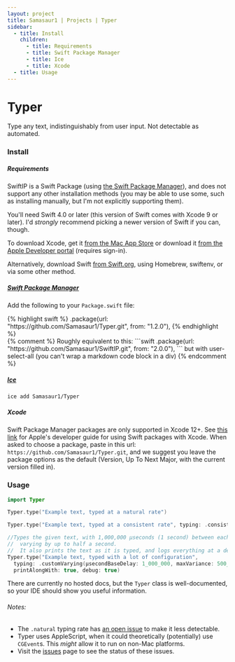 ```yaml
---
layout: project
title: Samasaur1 | Projects | Typer
sidebar:
  - title: Install
    children:
      - title: Requirements
      - title: Swift Package Manager
      - title: Ice
      - title: Xcode
  - title: Usage
---
```

# Typer
Type any text, indistinguishably from user input. Not detectable as automated.
### Install
##### Requirements
SwiftIP is a Swift Package (using [the Swift Package Manager](https://swift.org/package-manager/)), and does not support any other installation methods (you may be able to use some, such as installing manually, but I'm not explicitly supporting them).

You'll need Swift 4.0 or later (this version of Swift comes with Xcode 9 or later). I'd *strongly* recommend picking a newer version of Swift if you can, though.

To download Xcode, get it [from the Mac App Store](https://apps.apple.com/us/app/xcode/id497799835) or download it [from the Apple Developer portal](https://developer.apple.com/download/more/) (requires sign-in).

Alternatively, download Swift [from Swift.org](https://swift.org/download/), using Homebrew, swiftenv, or via some other method.
##### [Swift Package Manager](https://swift.org/package-manager/)
Add the following to your `Package.swift` file:
<div class="user-select-all">
{% highlight swift %}
.package(url: "https://github.com/Samasaur1/Typer.git", from: "1.2.0"),
{% endhighlight %}
</div>
{% comment %}
Roughly equivalent to this:
```swift
.package(url: "https://github.com/Samasaur1/SwiftIP.git", from: "2.0.0"),
```
but with user-select-all (you can't wrap a markdown code block in a div)
{% endcomment %}

##### [Ice](https://github.com/jakeheis/Ice)
```
ice add Samasaur1/Typer
```
##### Xcode
Swift Package Manager packages are only supported in Xcode 12+.
See [this link](https://developer.apple.com/documentation/xcode/adding_package_dependencies_to_your_app) for Apple's developer guide for using Swift packages with Xcode.
When asked to choose a package, paste in this url: `https://github.com/Samasaur1/Typer.git`, and we suggest you leave the package options as the default (Version, Up To Next Major, with the current version filled in).

### Usage
```swift
import Typer

Typer.type("Example text, typed at a natural rate")

Typer.type("Example text, typed at a consistent rate", typing: .consistent)

//Types the given text, with 1,000,000 µseconds (1 second) between each character,
//  varying by up to half a second.
//  It also prints the text as it is typed, and logs everything at a debug level.
Typer.type("Example text, typed with a lot of configuration",
  typing: .customVarying(µsecondBaseDelay: 1_000_000, maxVariance: 500_000),
  printAlongWith: true, debug: true)
```
There are currently no hosted docs, but the `Typer` class is well-documented, so your IDE should show you useful information.

###### Notes:
* The `.natural` typing rate has [an open issue](https://github.com/Samasaur1/Typer/issues/2) to make it less detectable.
* Typer uses AppleScript, when it could theoretically (potentially) use `CGEvent`s. This *might* allow it to run on non-Mac platforms.
* Visit the [issues](https://github.com/Samasaur1/Typer/issues) page to see the status of these issues.
